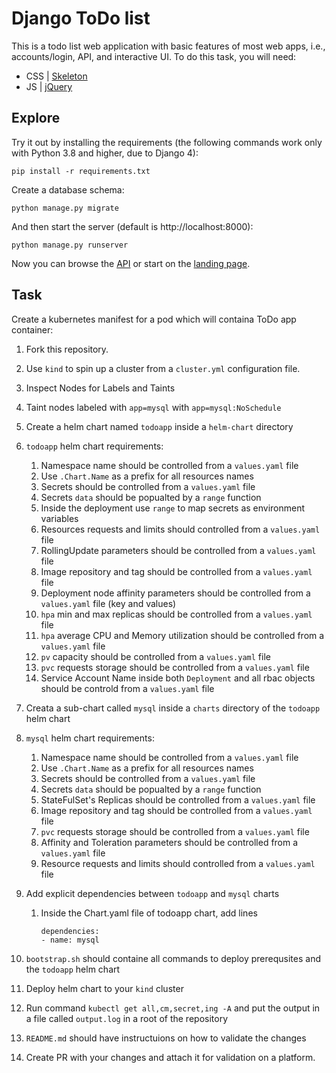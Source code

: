 # Django ToDo list

This is a todo list web application with basic features of most web apps, i.e., accounts/login, API, and interactive UI. To do this task, you will need:

- CSS | [Skeleton](http://getskeleton.com/)
- JS  | [jQuery](https://jquery.com/)

## Explore

Try it out by installing the requirements (the following commands work only with Python 3.8 and higher, due to Django 4):

```
pip install -r requirements.txt
```

Create a database schema:

```
python manage.py migrate
```

And then start the server (default is http://localhost:8000):

```
python manage.py runserver
```

Now you can browse the [API](http://localhost:8000/api/) or start on the [landing page](http://localhost:8000/).

## Task

Create a kubernetes manifest for a pod which will containa ToDo app container:

1. Fork this repository.
1. Use `kind` to spin up a cluster from a `cluster.yml` configuration file.
1. Inspect Nodes for Labels and Taints
1. Taint nodes labeled with `app=mysql` with `app=mysql:NoSchedule`
1. Create a helm chart named `todoapp` inside a `helm-chart` directory
1. `todoapp` helm chart requirements:
    1. Namespace name should be controlled from a `values.yaml` file
    1. Use `.Chart.Name` as a prefix for all resources names
    1. Secrets should be controlled from a `values.yaml` file
    1. Secrets `data` should be popualted by a `range` function
    1. Inside the deployment use `range` to map secrets as environment variables
    1. Resources requests and limits should controlled from a `values.yaml` file
    1. RollingUpdate parameters should be controlled from a `values.yaml` file
    1. Image repository and tag should be controlled from a `values.yaml` file
    1. Deployment node affinity parameters should be controlled from a `values.yaml` file (key and values)
    1. `hpa` min and max replicas should be controlled from a `values.yaml` file
    1. `hpa` average CPU and Memory utilization should be controlled from a `values.yaml` file
    1. `pv` capacity should be controlled from a `values.yaml` file
    1. `pvc` requests storage should be controlled from a `values.yaml` file
    1. Service Account Name inside both `Deployment` and all rbac objects should be controld from a `values.yaml` file
1. Creata a sub-chart called `mysql` inside a `charts` directory of the `todoapp` helm chart
1. `mysql` helm chart requirements:
    1. Namespace name should be controlled from a `values.yaml` file
    1. Use `.Chart.Name` as a prefix for all resources names
    1. Secrets should be controlled from a `values.yaml` file
    1. Secrets `data` should be popualted by a `range` function
    1. StateFulSet's Replicas should be controlled from a `values.yaml` file
    1. Image repository and tag should be controlled from a `values.yaml` file
    1. `pvc` requests storage should be controlled from a `values.yaml` file
    1. Affinity and Toleration parameters should be controlled from a `values.yaml` file
    1. Resource requests and limits should controlled from a `values.yaml` file
1. Add explicit dependencies between `todoapp` and `mysql` charts
    1. Inside the Chart.yaml file of todoapp chart, add lines
        ```
        dependencies:
        - name: mysql
        ```

10. `bootstrap.sh` should containe all commands to deploy prerequsites and the `todoapp` helm chart
11. Deploy helm chart to your `kind` cluster
11. Run command `kubectl get all,cm,secret,ing -A` and put the output in a file called `output.log` in a root of the repository
12. `README.md` should have instructuions on how to validate the changes
13. Create PR with your changes and attach it for validation on a platform.
